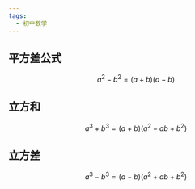 ```yaml
---
tags:
  - 初中数学
---
```

## 平方差公式
$$a^2 - b^2 =(a+b)(a-b)$$
## 立方和
$$a^3 + b^3=(a+b)(a^2-ab+b^2) $$
## 立方差
$$a^3 - b^3 =(a-b)(a^2+ab+b^2)$$